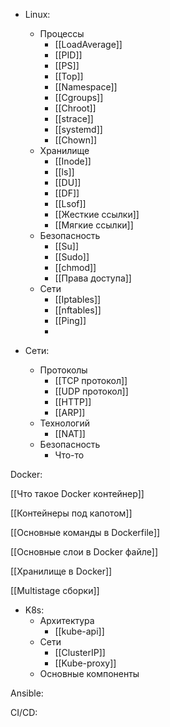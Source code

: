 - Linux:
	-  Процессы
		- [[LoadAverage]]
		- [[PID]]
		- [[PS]]
		- [[Top]]
		- [[Namespace]]
		- [[Cgroups]]
		- [[Chroot]]
		- [[strace]]
		- [[systemd]]
		- [[Chown]]
	- Хранилище
		- [[Inode]]
		- [[ls]]
		- [[DU]]
		- [[DF]]
		- [[Lsof]]
		- [[Жесткие ссылки]]
		- [[Мягкие ссылки]]
	- Безопасность
		- [[Su]]
		- [[Sudo]]
		- [[chmod]]
		- [[Права доступа]]
	- Сети
		- [[Iptables]]
		- [[nftables]]
		- [[Ping]]
		- 

- Сети:
	- Протоколы
		- [[TCP протокол]]
		- [[UDP протокол]]
		- [[HTTP]]
		- [[ARP]]
	- Технологий
		- [[NAT]]
	- Безопасность
		- Что-то

Docker:

[[Что такое Docker контейнер]]

[[Контейнеры под капотом]]

[[Основные команды в Dockerfile]]

[[Основные слои в Docker файле]]

[[Хранилище в Docker]]

[[Multistage сборки]]

- K8s:
	- Архитектура
		- [[kube-api]]
	- Сети
		- [[ClusterIP]]
		- [[Kube-proxy]]
	- Основные компоненты



Ansible:



CI/CD:
